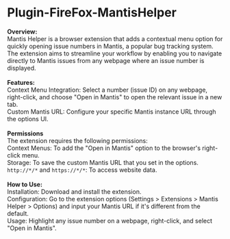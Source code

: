 # Plugin-FireFox-MantisHelper
<b>Overview:</b><br>
Mantis Helper is a browser extension that adds a contextual menu option for quickly opening issue numbers in Mantis, a popular bug tracking system. The extension aims to streamline your workflow by enabling you to navigate directly to Mantis issues from any webpage where an issue number is displayed.<br>
<br>
<b>Features:</b><br>
Context Menu Integration: Select a number (issue ID) on any webpage, right-click, and choose "Open in Mantis" to open the relevant issue in a new tab.<br>
Custom Mantis URL: Configure your specific Mantis instance URL through the options UI.<br>
<br>
<b>Permissions</b><br>
The extension requires the following permissions:<br>
Context Menus: To add the "Open in Mantis" option to the browser's right-click menu.<br>
Storage: To save the custom Mantis URL that you set in the options.<br>
`http://*/*` and `https://*/*`: To access website data.<br>
<br>
<b>How to Use:</b><br>
Installation: Download and install the extension.<br>
Configuration: Go to the extension options (Settings > Extensions > Mantis Helper > Options) and input your Mantis URL if it's different from the default.<br>
Usage: Highlight any issue number on a webpage, right-click, and select "Open in Mantis".
